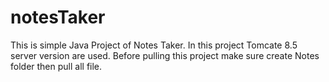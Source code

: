 # notesTaker
This is simple Java Project of Notes Taker.
In this project Tomcate 8.5 server version are used.
Before pulling this project make sure create Notes folder then pull all file.
